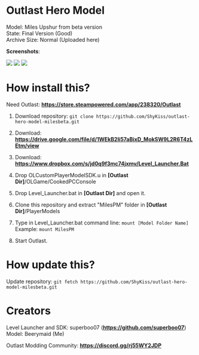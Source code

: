 # Outlast Hero Model
Model: Miles Upshur from beta version \
State: Final Version (Good) \
Archive Size: Normal (Uploaded here)

**Screenshots**:

![](https://i.postimg.cc/8P4sxMdk/238320-20210605112423-1.png)
![](https://i.postimg.cc/7PMLT0W1/238320-20210605112245-1.png)
![](https://i.postimg.cc/7hDYWZfT/OLGame-n7s-K6-QA2-I0.png)

# How install this?

Need Outlast: **https://store.steampowered.com/app/238320/Outlast**

1. Download repository: ``git clone https://github.com/ShyKiss/outlast-hero-model-milesbeta.git``

2. Download: **https://drive.google.com/file/d/1WEkB2Ii57aBixD_MokSW9L2R6T4zLEtm/view**

3. Download: **https://www.dropbox.com/s/jd0q9f3mc74jxmv/Level_Launcher.Bat**

4. Drop OLCustomPlayerModelSDK.u in **[Outlast Dir]**/OLGame/CookedPCConsole

5. Drop Level_Launcher.bat in **[Outlast Dir]** and open it.

6. Clone this repository and extract "MilesPM" folder in **[Outlast Dir]**/PlayerModels

7. Type in Level_Launcher.bat command line: ``mount [Model Folder Name]`` \
   Example: ``mount MilesPM``
   
8. Start Outlast.

# How update this?

Update repository: ``git fetch https://github.com/ShyKiss/outlast-hero-model-milesbeta.git``

# Creators

Level Launcher and SDK: superboo07 (**https://github.com/superboo07**) \
Model: Beerymaid (Me)

Outlast Modding Community: **https://discord.gg/rj55WY2JDP**
